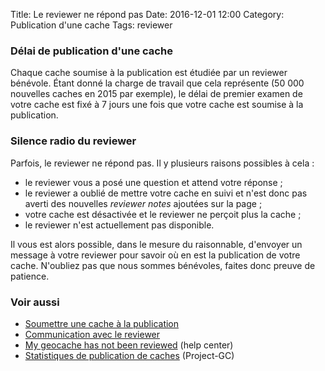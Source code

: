 Title: Le reviewer ne répond pas
Date: 2016-12-01 12:00
Category: Publication d'une cache
Tags: reviewer

### Délai de publication d'une cache
Chaque cache soumise à la publication est étudiée par un reviewer bénévole.
Étant donné la charge de travail que cela représente (50 000 nouvelles caches en
2015 par exemple), le délai de premier examen de votre cache est fixé à 7 jours
une fois que votre cache est soumise à la publication.

### Silence radio du reviewer
Parfois, le reviewer ne répond pas. Il y plusieurs raisons possibles à cela :

* le reviewer vous a posé une question et attend votre réponse ;
* le reviewer a oublié de mettre votre cache en suivi et n'est donc pas averti
  des nouvelles *reviewer notes* ajoutées sur la page ;
* votre cache est désactivée et le reviewer ne perçoit plus la cache ;
* le reviewer n'est actuellement pas disponible.

Il vous est alors possible, dans le mesure du raisonnable, d'envoyer un message
à votre reviewer pour savoir où en est la publication de votre cache. N'oubliez
pas que nous sommes bénévoles, faites donc preuve de patience.


### Voir aussi
* [Soumettre une cache à la publication]({filename}/submit_cache.md)
* [Communication avec le reviewer]({filename}/communication_reviewer.md)
* [My geocache has not been
  reviewed](https://support.groundspeak.com/index.php?pg=kb.page&id=81) (help
  center)
* [Statistiques de publication de
  caches](http://project-gc.com/Statistics/Overview) (Project-GC)
